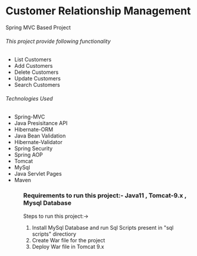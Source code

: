 <h1>Customer Relationship Management</h1>
<p>Spring MVC Based Project<p>

<h6>This project provide following functionality</h6>
<ul>
<li>List Customers</li>
<li>Add Customers</li>
<li>Delete Customers</li>
<li>Update Customers</li>
<li>Search Customers</li>
</ul>

<h6>Technologies Used</h6>
<ul>
<li>Spring-MVC</li>
<li>Java Presisitance API</li> 
<li>Hibernate-ORM</li>
<li>Java Bean Validation</li>
<li>Hibernate-Validator</li>
<li>Spring Security</li>
<li>Spring AOP</li>
<li>Tomcat</li>
<li>MySql</li>
<li>Java Servlet Pages</li>
<li>Maven</li>
<ul>

<h3>Requirements to run this project:- Java11 , Tomcat-9.x , Mysql Database</h3>

Steps to run this project:->
1. Install MySql Database and run Sql Scripts present in "sql scripts" directiory
2. Create War file for the project
3. Deploy War file in Tomcat 9.x
